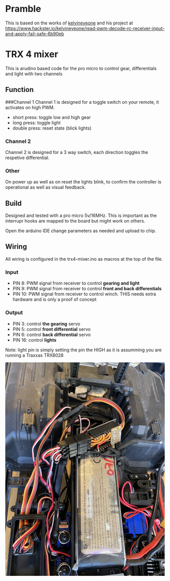 # Pramble

This is based on the works of [kelvineyeone](https://www.hackster.io/kelvineyeone) and his project at https://www.hackster.io/kelvineyeone/read-pwm-decode-rc-receiver-input-and-apply-fail-safe-6b90eb

# TRX 4 mixer

This is arudino based code for the pro micro to control gear, differentials and light with two channels

## Function

###Channel 1
Channel 1 is designed for a toggle switch on your remote, it activates on high PWM.


- short press: toggle low and high gear
- long press: toggle light
- double press: reset state (blick lights)


### Channel 2
Channel 2 is designed for a 3 way switch, each direction toggles the respetive differential.

### Other
On power up as well as on reset the lights blink, to confirm the controller is operational as well as visual feedback.

## Build

Designed and tested with a pro micro 5v/16MHz.
This is important as the interrupr hooks are mapped to the board but might work on others.

Open the arduino IDE change parameters as needed and upload to chip.


## Wiring

All wiring is configured in the trx4-mixer.ino as macros at the top of the file.

### Input

- PIN 8: PWM signal from receiver to control **gearing and light**
- PIN 9: PWM signal from receiver to control **front and back differentials**
- PIN 10: PWM signal from receiver to control winch. THIS needs extra hardware and is only a proof of concept

### Output

- PIN 3: control **the gearing** servo
- PIN 5: control **front differential** servo
- PIN 6: control **back differential** servo
- PIN 16: control **lights**

Note: light pin is simply setting the pin the HIGH as it is assumming you are running a Traxxas TRX8028


![example](example.jpg)
